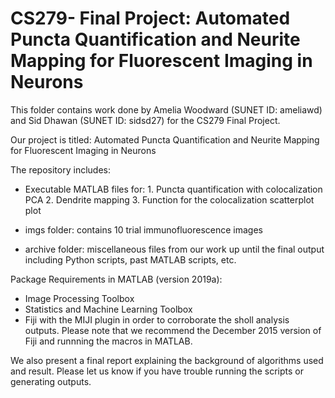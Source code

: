 # CS279- Final Project: Automated Puncta Quantification and Neurite Mapping for Fluorescent Imaging in Neurons

This folder contains work done by Amelia Woodward (SUNET ID: ameliawd) and Sid Dhawan (SUNET ID: sidsd27) for the CS279 Final Project.

Our project is titled: Automated Puncta Quantification and Neurite Mapping for Fluorescent Imaging in Neurons

The repository includes:

- Executable MATLAB files for:
      1. Puncta quantification with colocalization PCA
      2. Dendrite mapping
      3. Function for the colocalization scatterplot plot 

- imgs folder: contains 10 trial immunofluorescence images

- archive folder: miscellaneous files from our work up until the final output including Python scripts, past MATLAB scripts, etc.


Package Requirements in MATLAB (version 2019a):
- Image Processing Toolbox
- Statistics and Machine Learning Toolbox
- Fiji with the MIJI plugin in order to corroborate the sholl analysis outputs. 
  Please note that we recommend the December 2015 version of Fiji and runnning the 
  macros in MATLAB. 

We also present a final report explaining the background of algorithms used and result. Please let us know if you have trouble 
running the scripts or generating outputs. 

